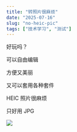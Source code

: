 ```yaml
---
title: "转照片很麻烦"
date: "2025-07-16"
slug: "no-heic-pic"
tags: ["技术学习", "测试"]
---
```

好玩吗？


可以自由编辑


方便又美丽


又可以套用各种套件


HEIC 照片很麻烦


只好用 JPG


![](https://prod-files-secure.s3.us-west-2.amazonaws.com/112d0858-5090-4d34-a606-b75eb8d65fd2/39f37d4e-f5dd-41a3-b36f-d5a0ee472000/b3d17f5a-b229-44e9-b092-8cacbac287cd.png?X-Amz-Algorithm=AWS4-HMAC-SHA256&X-Amz-Content-Sha256=UNSIGNED-PAYLOAD&X-Amz-Credential=ASIAZI2LB466XSULXYZM%2F20250724%2Fus-west-2%2Fs3%2Faws4_request&X-Amz-Date=20250724T122528Z&X-Amz-Expires=3600&X-Amz-Security-Token=IQoJb3JpZ2luX2VjEAQaCXVzLXdlc3QtMiJHMEUCIHVRgGvfmAcBotDPpITp3GIeASJW7Vkf%2BlkUvdU3%2FBPWAiEA5%2B10dEZPpJCEt3el0IW%2FgKjX7XDJsdMpwGwKvmYrW0Iq%2FwMILRAAGgw2Mzc0MjMxODM4MDUiDL%2BT0BlUowN%2BGxIOKircA7zFjp3seRSl6msFlE4xPITBW3CyL8N2XT0sy%2FnU4GchXII5IptP0VEwUh3lvSUS%2F5wXjChgoJzBh5p9StWPnpXVP7GFR6a1Gguf1NM5nCUJF91M28Grf5xpNemeywWG1vKTtcS541kFxZ%2F4Zey8hWGjXME7NKFjseXQdpKas6yeeFsnW22ybo2Sd8R4CC8DLTewLJSplEgbUKkt7UFBfwyjwbf%2BdCmNK7B7mkjosXLDX8PFWUh3wzgKWtXLDpI4B5GOzK4fNNYXw4vRt9C3oqexO8pUQf2BKw7CJ2m7LHcuFUTrFXEV35rlblgHkPYM8cyBsiShzy2NH8Cv7onhidRrrM5ghSQ0mLTbaDp%2FBaE4Iv0Nl3V%2BTbLQGnLmu0gKmpNMiFaqMdYORzYT2aZnL5uBYODLOsVEHOtzg5BaQAXWiAbYoqGARArlm4Xcbr30OHIZg%2BjY%2FAa9vouKg9FFqMVVGtR73FSpmYBBFOkLQIumJOPmjOzQHymc8bPJsHulP%2F5By%2B9%2FVF77CQBBywAHFwxyzHeyjZ3GRmUY6Da1CxhqJHLgOOCnrCbLeaZWPa%2BzBySYbxN49ZWs0phJBiV8XzG0G7KwoZHWhFuiXhmjFSAexpRP9ORak5wr%2FoVdMOm%2FiMQGOqUBGBE7tf3q0xsgKGmgzDtzBvHgKl9d1lyeRg5VA22D9sKbjDkmhjuOFUAK61uUi6ShN9zb2M3%2BygrVSPNen3F3hYpMj%2F9Bp%2Fi3%2FPBVqfBJxndxRzecK5hAwdoifgHOCXeAPT%2BvFLIq%2Bw%2FrF8nE5nWttaqnmvScTLW0AhoQjK0vNO%2FIGDvz6FQPhYYCSkwEAMcBTP9xw81zPkxAx%2F5XEyWAya9LHkCi&X-Amz-Signature=c60f661f8c7c27c3bea277a7c373ebd493773d78345e05434db7a3d586ea892c&X-Amz-SignedHeaders=host&x-amz-checksum-mode=ENABLED&x-id=GetObject)

